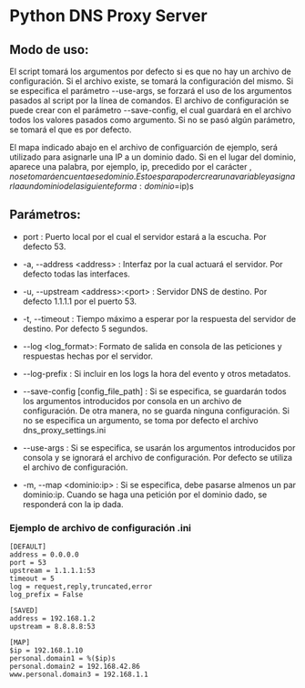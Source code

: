 # Python DNS Proxy Server

## Modo de uso:
El script tomará los argumentos por defecto si es que no hay un archivo de configuración. Si el archivo existe, se tomará la configuración del mismo. Si se especifica el parámetro --use-args, se forzará el uso de los argumentos pasados al script por la línea de comandos. El archivo de configuración se puede crear con el parámetro --save-config, el cual guardará en el archivo todos los valores pasados como argumento. Si no se pasó algún parámetro, se tomará el que es por defecto.

El mapa indicado abajo en el archivo de configuarción de ejemplo, será utilizado para asignarle una IP a un dominio dado. Si en el lugar del dominio, aparece una palabra, por ejemplo, ip, precedido por el carácter $, no se tomará en cuenta ese dominio. Esto es para poder crear una variable y asignarla a un dominio de la siguiente forma: dominio = %($ip)s

## Parámetros:

- port : Puerto local por el cual el servidor estará a la escucha. Por defecto 53.

- -a, --address \<address> : Interfaz por la cual actuará el servidor. Por defecto todas las interfaces.

- -u, --upstream \<address>:\<port> : Servidor DNS de destino. Por defecto 1.1.1.1 por el puerto 53.

- -t, --timeout : Tiempo máximo a esperar por la respuesta del servidor de destino. Por defecto 5 segundos.

- --log \<log_format>: Formato de salida en consola de las peticiones y respuestas hechas por el servidor.

- --log-prefix : Si incluir en los logs la hora del evento y otros metadatos.

- --save-config [config_file_path] : Si se especifica, se guardarán todos los argumentos introducidos por consola en un archivo de configuración. De otra manera, no se guarda ninguna configuración. Si no se especifica un argumento, se toma por defecto el archivo dns_proxy_settings.ini

- --use-args : Si se especifica, se usarán los argumentos introducidos por consola y se ignorará el archivo de configuración. Por defecto se utiliza el archivo de configuración.

- -m, --map \<dominio:ip> : Si se especifica, debe pasarse almenos un par dominio:ip. Cuando se haga una petición por el dominio dado, se responderá con la ip dada.

### Ejemplo de archivo de configuración .ini
```
[DEFAULT]
address = 0.0.0.0
port = 53
upstream = 1.1.1.1:53
timeout = 5
log = request,reply,truncated,error
log_prefix = False

[SAVED]
address = 192.168.1.2
upstream = 8.8.8.8:53

[MAP]
$ip = 192.168.1.10
personal.domain1 = %($ip)s
personal.domain2 = 192.168.42.86
www.personal.domain3 = 192.168.1.1
```